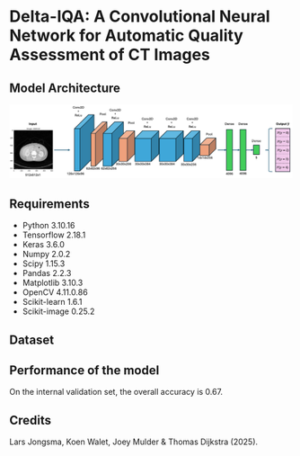 # Delta-IQA: A Convolutional Neural Network for Automatic Quality Assessment of CT Images

## Model Architecture 
![Diagram](Images/Framework.png)

## Requirements 
- Python 3.10.16
- Tensorflow 2.18.1
- Keras 3.6.0
- Numpy 2.0.2
- Scipy 1.15.3
- Pandas 2.2.3
- Matplotlib 3.10.3
- OpenCV 4.11.0.86
- Scikit-learn 1.6.1
- Scikit-image 0.25.2

## Dataset

## Performance of the model
On the internal validation set, the overall accuracy is 0.67. 


## Credits
Lars Jongsma, Koen Walet, Joey Mulder & Thomas Dijkstra (2025).
